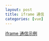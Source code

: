 ```yaml
---
layout: post
title: iframe 通信
categories: [vue]
---
```


[iframe 通信示例](https://github.com/LBC000/iframe-communication)


